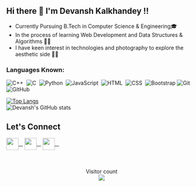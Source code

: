 ## Hi there 👋 I'm Devansh Kalkhandey !!
- Currently Pursuing B.Tech in Computer Science & Engineering🎓
- In the process of learning Web Development and Data Structures & Algorithms 👨‍💻 
- I have keen interest in technologies and photography to explore the aesthetic side 🙋‍♂️

### Languages Known:
![C++](https://img.shields.io/badge/C%2B%2B-00599C?style=for-the-badge&logo=c%2B%2B&logoColor=FFA518)&nbsp;
![C](https://img.shields.io/badge/-C-05122A?style=for-the-badge&logo=C&logoColor=A8B9CC)&nbsp;
![Python](https://img.shields.io/badge/-Python-05122A?style=for-the-badge&logo=python)&nbsp;
![JavaScript](https://img.shields.io/badge/-JavaScript-05122A?style=for-the-badge&logo=javascript)&nbsp;
![HTML](https://img.shields.io/badge/-HTML-05122A?style=for-the-badge&logo=HTML5)&nbsp;
![CSS](https://img.shields.io/badge/-CSS-05122A?style=for-the-badge&logo=CSS3&logoColor=1572B6)&nbsp;
![Bootstrap](https://img.shields.io/badge/-Bootstrap-05122A?style=for-the-badge&logo=bootstrap&logoColor=563D7C)
![Git](https://img.shields.io/badge/-Git-05122A?style=for-the-badge&logo=git)&nbsp;
![GitHub](https://img.shields.io/badge/-GitHub-05122A?style=for-the-badge&logo=github)&nbsp;

[![Top Langs](https://github-readme-stats.vercel.app/api/top-langs/?username=devanshkalkhandey&layout=compact)](https://github.com/devanshkalkhandey/github-readme-stats)
<br>
![Devansh's GitHub stats](https://github-readme-stats.vercel.app/api?username=devanshkalkhandey&hide=issues,prs&show_icons=true&theme=radical)

 <h2> Let's Connect </h2>
 <a href = 'https://www.github.com/devanshkalkhandey'> <img width = '32px' align= 'center' src="https://raw.githubusercontent.com/rahulbanerjee26/githubAboutMeGenerator/main/icons/github.svg"/>&nbsp;&nbsp;&nbsp;</a> 
<a href = 'https://www.twitter.com/_litesking_'> <img width = '32px' align= 'center' src="https://raw.githubusercontent.com/rahulbanerjee26/githubAboutMeGenerator/main/icons/twitter.svg"/>&nbsp;&nbsp;&nbsp;</a> 
 <a href = 'https://www.instagram.com/devansh.lens'> <img width = '32px' align= 'center' src="https://raw.githubusercontent.com/rahulbanerjee26/githubAboutMeGenerator/main/icons/instagram.svg"/>&nbsp;&nbsp;&nbsp;</a> 
 <br>
<br>
 <br>
  <p align="center"> 
  Visitor count<br>
  <img src="https://profile-counter.glitch.me/devansshkalkhandey/count.svg" />
</p>
